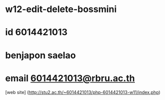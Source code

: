 # w12-edit-delete-bossmini
# id 6014421013
# benjapon saelao
# email 6014421013@rbru.ac.th
[web site] (http://stu2.ac.th/~6014421013/php-6014421013-w11/index.php)
